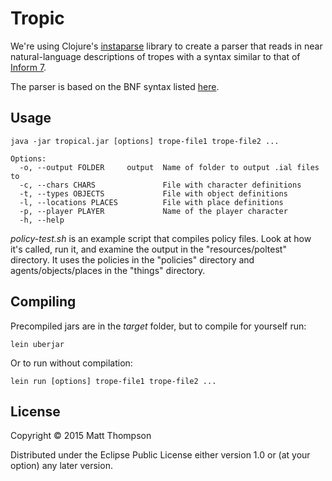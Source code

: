 # Tropic

We're using Clojure's [instaparse](https://github.com/Engelberg/instaparse) library to create a parser that reads in near natural-language descriptions of tropes with a syntax similar to that of [Inform 7](http://inform7.com).

The parser is based on the BNF syntax listed [here](http://inform7.com/learn/man/WI_19_7.html#e41).

## Usage

```
java -jar tropical.jar [options] trope-file1 trope-file2 ...

Options:
  -o, --output FOLDER     output  Name of folder to output .ial files to
  -c, --chars CHARS               File with character definitions
  -t, --types OBJECTS             File with object definitions
  -l, --locations PLACES          File with place definitions
  -p, --player PLAYER             Name of the player character
  -h, --help
```
  
_policy-test.sh_ is an example script that compiles policy files. Look at how it's called, run it, and examine the output in the "resources/poltest" directory. It uses the policies in the "policies" directory and agents/objects/places in the "things" directory.

## Compiling

Precompiled jars are in the _target_ folder, but to compile for yourself run:

```
lein uberjar
```

Or to run without compilation:

```
lein run [options] trope-file1 trope-file2 ...
```

## License

Copyright © 2015 Matt Thompson

Distributed under the Eclipse Public License either version 1.0 or (at
your option) any later version.
